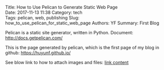 Title: How to Use Pelican to Generate Static Web Page  
Date: 2017-11-13 11:38 
Category: tech  
Tags: pelican, web, publishing
Slug: how_to_use_pelican_for_static_web_page 
Authors: YF 
Summary: First Blog 

Pelican is a static site generator, written in Python. 
Document:
http://docs.getpelican.com/

This is the page generated by pelican, which is the first page of my blog in github:
https://huyunf.github.io/

See blow link to how to attach images and files:
[link content]({filename}/blog/blog_11_13_2017_2/blog_11132017_SecondTest.md)
